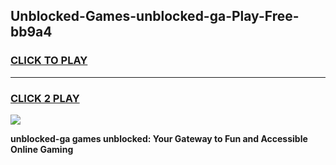 
## Unblocked-Games-unblocked-ga-Play-Free-bb9a4
<h3>
<a href="https://premium76.site?title=unblocked-ga&ref=20M">CLICK TO PLAY</a></h3>
<hr>

<h3>
<a href="https://premium76.site?title=unblocked-ga&ref=20M">CLICK 2 PLAY</a>
  
</h3>

<a href="https://premium76.site?title=unblocked-ga&ref=19M"><img src="https://clearcache.store/games.png"></a>


**unblocked-ga games unblocked: Your Gateway to Fun and Accessible Online Gaming**
